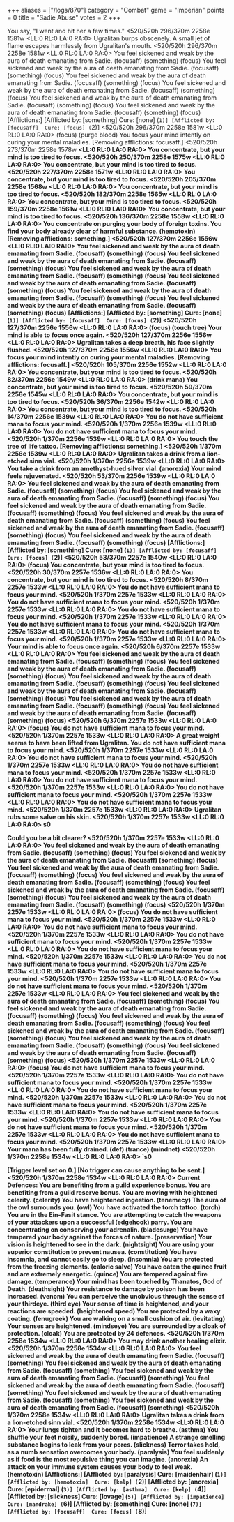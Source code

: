 +++
aliases = ["/logs/870"]
category = "Combat"
game = "Imperian"
points = 0
title = "Sadie Abuse"
votes = 2
+++

You say, "I went and hit her a few times."
<520/520h 296/370m 2258e 1581w <eb> <LL:0 RL:0 LA:0 RA:0> 
Ugralitan burps obscenely.
A small jet of flame escapes harmlessly from Ugralitan's mouth.
<520/520h 296/370m 2258e 1581w <eb> <LL:0 RL:0 LA:0 RA:0> 
You feel sickened and weak by the aura of death emanating from Sadie. (focusaff) (something) (focus)
You feel sickened and weak by the aura of death emanating from Sadie. (focusaff) (something) (focus)
You feel sickened and weak by the aura of death emanating from Sadie. (focusaff) (something) (focus)
You feel sickened and weak by the aura of death emanating from Sadie. (focusaff) (something) (focus)
You feel sickened and weak by the aura of death emanating from Sadie. (focusaff) (something) (focus)
You feel sickened and weak by the aura of death emanating from Sadie. (focusaff) (something) (focus)
[Afflictions:]
[Afflicted by: [something]  Cure: [none] (`1)]
[Afflicted by: [focusaff]  Cure: [focus] (`2)]
<520/520h 296/370m 2258e 1581w <eb> <LL:0 RL:0 LA:0 RA:0> (focus) (purge blood) 
You focus your mind intently on curing your mental maladies.
[Removing afflictions: focusaff.]
<520/520h 273/370m 2258e 1578w <eb> <b> <LL:0 RL:0 LA:0 RA:0> 
You concentrate, but your mind is too tired to focus.
<520/520h 250/370m 2258e 1575w <eb> <b> <LL:0 RL:0 LA:0 RA:0> 
You concentrate, but your mind is too tired to focus.
<520/520h 227/370m 2258e 1571w <eb> <b> <LL:0 RL:0 LA:0 RA:0> 
You concentrate, but your mind is too tired to focus.
<520/520h 205/370m 2258e 1568w <eb> <b> <LL:0 RL:0 LA:0 RA:0> 
You concentrate, but your mind is too tired to focus.
<520/520h 182/370m 2258e 1565w <eb> <b> <LL:0 RL:0 LA:0 RA:0> 
You concentrate, but your mind is too tired to focus.
<520/520h 159/370m 2258e 1561w <eb> <b> <LL:0 RL:0 LA:0 RA:0> 
You concentrate, but your mind is too tired to focus.
<520/520h 136/370m 2258e 1558w <eb> <b> <LL:0 RL:0 LA:0 RA:0> 
You concentrate on purging your body of foreign toxins.
You find your body already clear of harmful substance. (hemotoxin)
[Removing afflictions: something.]
<520/520h 127/370m 2256e 1556w <eb> <b> <LL:0 RL:0 LA:0 RA:0> 
You feel sickened and weak by the aura of death emanating from Sadie. (focusaff) (something) (focus)
You feel sickened and weak by the aura of death emanating from Sadie. (focusaff) (something) (focus)
You feel sickened and weak by the aura of death emanating from Sadie. (focusaff) (something) (focus)
You feel sickened and weak by the aura of death emanating from Sadie. (focusaff) (something) (focus)
You feel sickened and weak by the aura of death emanating from Sadie. (focusaff) (something) (focus)
You feel sickened and weak by the aura of death emanating from Sadie. (focusaff) (something) (focus)
[Afflictions:]
[Afflicted by: [something]  Cure: [none] (`1)]
[Afflicted by: [focusaff]  Cure: [focus] (`2)]
<520/520h 127/370m 2256e 1556w <eb> <b> <LL:0 RL:0 LA:0 RA:0> (focus) (touch tree) 
Your mind is able to focus once again.
<520/520h 127/370m 2256e 1556w <eb> <tb> <LL:0 RL:0 LA:0 RA:0> 
Ugralitan takes a deep breath, his face slightly flushed.
<520/520h 127/370m 2256e 1556w <eb> <tb> <LL:0 RL:0 LA:0 RA:0> 
You focus your mind intently on curing your mental maladies.
[Removing afflictions: focusaff.]
<520/520h 105/370m 2256e 1552w <eb> <tb> <LL:0 RL:0 LA:0 RA:0> 
You concentrate, but your mind is too tired to focus.
<520/520h 82/370m 2256e 1549w <eb> <tb> <LL:0 RL:0 LA:0 RA:0> (drink mana) 
You concentrate, but your mind is too tired to focus.
<520/520h 59/370m 2256e 1545w <eb> <tb> <LL:0 RL:0 LA:0 RA:0> 
You concentrate, but your mind is too tired to focus.
<520/520h 36/370m 2256e 1542w <eb> <tb> <LL:0 RL:0 LA:0 RA:0> 
You concentrate, but your mind is too tired to focus.
<520/520h 14/370m 2256e 1539w <eb> <tb> <LL:0 RL:0 LA:0 RA:0> 
You do not have sufficient mana to focus your mind.
<520/520h 1/370m 2256e 1539w <eb> <tb> <LL:0 RL:0 LA:0 RA:0> 
You do not have sufficient mana to focus your mind.
<520/520h 1/370m 2256e 1539w <eb> <tb> <LL:0 RL:0 LA:0 RA:0> 
You touch the tree of life tattoo.
[Removing afflictions: something.]
<520/520h 1/370m 2256e 1539w <eb> <tb> <LL:0 RL:0 LA:0 RA:0> 
Ugralitan takes a drink from a lion-etched sinn vial.
<520/520h 1/370m 2256e 1539w <eb> <tb> <LL:0 RL:0 LA:0 RA:0> 
You take a drink from an amethyst-hued silver vial. (anorexia)
Your mind feels rejuvenated.
<520/520h 53/370m 2256e 1539w <eb> <tb> <LL:0 RL:0 LA:0 RA:0> 
You feel sickened and weak by the aura of death emanating from Sadie. (focusaff) (something) (focus)
You feel sickened and weak by the aura of death emanating from Sadie. (focusaff) (something) (focus)
You feel sickened and weak by the aura of death emanating from Sadie. (focusaff) (something) (focus)
You feel sickened and weak by the aura of death emanating from Sadie. (focusaff) (something) (focus)
You feel sickened and weak by the aura of death emanating from Sadie. (focusaff) (something) (focus)
You feel sickened and weak by the aura of death emanating from Sadie. (focusaff) (something) (focus)
[Afflictions:]
[Afflicted by: [something]  Cure: [none] (`1)]
[Afflicted by: [focusaff]  Cure: [focus] (`2)]
<520/520h 53/370m 2257e 1540w <eb> <tb> <LL:0 RL:0 LA:0 RA:0> (focus) 
You concentrate, but your mind is too tired to focus.
<520/520h 30/370m 2257e 1536w <eb> <tb> <LL:0 RL:0 LA:0 RA:0> 
You concentrate, but your mind is too tired to focus.
<520/520h 8/370m 2257e 1533w <eb> <tb> <LL:0 RL:0 LA:0 RA:0> 
You do not have sufficient mana to focus your mind.
<520/520h 1/370m 2257e 1533w <eb> <tb> <LL:0 RL:0 LA:0 RA:0> 
You do not have sufficient mana to focus your mind.
<520/520h 1/370m 2257e 1533w <eb> <tb> <LL:0 RL:0 LA:0 RA:0> 
You do not have sufficient mana to focus your mind.
<520/520h 1/370m 2257e 1533w <eb> <tb> <LL:0 RL:0 LA:0 RA:0> 
You do not have sufficient mana to focus your mind.
<520/520h 1/370m 2257e 1533w <eb> <tb> <LL:0 RL:0 LA:0 RA:0> 
You do not have sufficient mana to focus your mind.
<520/520h 1/370m 2257e 1533w <eb> <tb> <LL:0 RL:0 LA:0 RA:0> 
Your mind is able to focus once again.
<520/520h 6/370m 2257e 1533w <eb> <tb> <LL:0 RL:0 LA:0 RA:0> 
You feel sickened and weak by the aura of death emanating from Sadie. (focusaff) (something) (focus)
You feel sickened and weak by the aura of death emanating from Sadie. (focusaff) (something) (focus)
You feel sickened and weak by the aura of death emanating from Sadie. (focusaff) (something) (focus)
You feel sickened and weak by the aura of death emanating from Sadie. (focusaff) (something) (focus)
You feel sickened and weak by the aura of death emanating from Sadie. (focusaff) (something) (focus)
You feel sickened and weak by the aura of death emanating from Sadie. (focusaff) (something) (focus)
<520/520h 6/370m 2257e 1533w <eb> <tb> <LL:0 RL:0 LA:0 RA:0> (focus) 
You do not have sufficient mana to focus your mind.
<520/520h 1/370m 2257e 1533w <eb> <tb> <LL:0 RL:0 LA:0 RA:0> 
A great weight seems to have been lifted from Ugralitan.
You do not have sufficient mana to focus your mind.
<520/520h 1/370m 2257e 1533w <eb> <tb> <LL:0 RL:0 LA:0 RA:0> 
You do not have sufficient mana to focus your mind.
<520/520h 1/370m 2257e 1533w <eb> <tb> <LL:0 RL:0 LA:0 RA:0> 
You do not have sufficient mana to focus your mind.
<520/520h 1/370m 2257e 1533w <eb> <tb> <LL:0 RL:0 LA:0 RA:0> 
You do not have sufficient mana to focus your mind.
<520/520h 1/370m 2257e 1533w <eb> <tb> <LL:0 RL:0 LA:0 RA:0> 
You do not have sufficient mana to focus your mind.
<520/520h 1/370m 2257e 1533w <eb> <tb> <LL:0 RL:0 LA:0 RA:0> 
You do not have sufficient mana to focus your mind.
<520/520h 1/370m 2257e 1533w <eb> <tb> <LL:0 RL:0 LA:0 RA:0> 
Ugralitan rubs some salve on his skin.
<520/520h 1/370m 2257e 1533w <eb> <tb> <LL:0 RL:0 LA:0 RA:0> s0

Could you be a bit clearer?
<520/520h 1/370m 2257e 1533w <eb> <tb> <LL:0 RL:0 LA:0 RA:0> 
You feel sickened and weak by the aura of death emanating from Sadie. (focusaff) (something) (focus)
You feel sickened and weak by the aura of death emanating from Sadie. (focusaff) (something) (focus)
You feel sickened and weak by the aura of death emanating from Sadie. (focusaff) (something) (focus)
You feel sickened and weak by the aura of death emanating from Sadie. (focusaff) (something) (focus)
You feel sickened and weak by the aura of death emanating from Sadie. (focusaff) (something) (focus)
You feel sickened and weak by the aura of death emanating from Sadie. (focusaff) (something) (focus)
<520/520h 1/370m 2257e 1533w <eb> <tb> <LL:0 RL:0 LA:0 RA:0> (focus) 
You do not have sufficient mana to focus your mind.
<520/520h 1/370m 2257e 1533w <eb> <tb> <LL:0 RL:0 LA:0 RA:0> 
You do not have sufficient mana to focus your mind.
<520/520h 1/370m 2257e 1533w <eb> <tb> <LL:0 RL:0 LA:0 RA:0> 
You do not have sufficient mana to focus your mind.
<520/520h 1/370m 2257e 1533w <eb> <tb> <LL:0 RL:0 LA:0 RA:0> 
You do not have sufficient mana to focus your mind.
<520/520h 1/370m 2257e 1533w <eb> <tb> <LL:0 RL:0 LA:0 RA:0> 
You do not have sufficient mana to focus your mind.
<520/520h 1/370m 2257e 1533w <eb> <tb> <LL:0 RL:0 LA:0 RA:0> 
You do not have sufficient mana to focus your mind.
<520/520h 1/370m 2257e 1533w <eb> <tb> <LL:0 RL:0 LA:0 RA:0> 
You do not have sufficient mana to focus your mind.
<520/520h 1/370m 2257e 1533w <eb> <tb> <LL:0 RL:0 LA:0 RA:0> 
You feel sickened and weak by the aura of death emanating from Sadie. (focusaff) (something) (focus)
You feel sickened and weak by the aura of death emanating from Sadie. (focusaff) (something) (focus)
You feel sickened and weak by the aura of death emanating from Sadie. (focusaff) (something) (focus)
You feel sickened and weak by the aura of death emanating from Sadie. (focusaff) (something) (focus)
You feel sickened and weak by the aura of death emanating from Sadie. (focusaff) (something) (focus)
You feel sickened and weak by the aura of death emanating from Sadie. (focusaff) (something) (focus)
<520/520h 1/370m 2257e 1533w <eb> <tb> <LL:0 RL:0 LA:0 RA:0> (focus) 
You do not have sufficient mana to focus your mind.
<520/520h 1/370m 2257e 1533w <eb> <tb> <LL:0 RL:0 LA:0 RA:0> 
You do not have sufficient mana to focus your mind.
<520/520h 1/370m 2257e 1533w <eb> <tb> <LL:0 RL:0 LA:0 RA:0> 
You do not have sufficient mana to focus your mind.
<520/520h 1/370m 2257e 1533w <eb> <tb> <LL:0 RL:0 LA:0 RA:0> 
You do not have sufficient mana to focus your mind.
<520/520h 1/370m 2257e 1533w <eb> <tb> <LL:0 RL:0 LA:0 RA:0> 
You do not have sufficient mana to focus your mind.
<520/520h 1/370m 2257e 1533w <eb> <tb> <LL:0 RL:0 LA:0 RA:0> 
You do not have sufficient mana to focus your mind.
<520/520h 1/370m 2257e 1533w <eb> <tb> <LL:0 RL:0 LA:0 RA:0> 
You do not have sufficient mana to focus your mind.
<520/520h 1/370m 2257e 1533w <eb> <tb> <LL:0 RL:0 LA:0 RA:0> 
Your mana has been fully drained. (def) (trance) (mindnet)
<520/520h 1/370m 2258e 1534w <eb> <tb> <LL:0 RL:0 LA:0 RA:0> `s0

[Trigger level set on 0.]
[No trigger can cause anything to be sent.]
<520/520h 1/370m 2258e 1534w <eb> <tb> <LL:0 RL:0 LA:0 RA:0> 
Current Defences:
You are benefiting from a guild experience bonus.
You are benefiting from a guild reserve bonus.
You are moving with heightened celerity. (celerity)
You have heightened ingestion. (tenemecy)
The aura of the owl surrounds you. (owl)
You have activated the torch tattoo. (torch)
You are in the Ein-Fasit stance.
You are attempting to catch the weapons of your attackers upon a successful  (edgehook)
parry.
You are concentrating on conserving your adrenalin. (bladesurge)
You have tempered your body against the forces of nature. (preservation)
Your vision is heightened to see in the dark. (nightsight)
You are using your superior constitution to prevent nausea. (constitution)
You have insomnia, and cannot easily go to sleep. (insomnia)
You are protected from the freezing elements. (caloric salve)
You have eaten the quince fruit and are extremely energetic. (quince)
You are tempered against fire damage. (temperance)
Your mind has been touched by Thanatos, God of Death. (deathsight)
Your resistance to damage by poison has been increased. (venom)
You can perceive the unobvious through the sense of your thirdeye. (third eye)
Your sense of time is heightened, and your reactions are speeded. (heightened speed)
You are protected by a waxy coating. (fenugreek)
You are walking on a small cushion of air. (levitating)
Your senses are heightened. (mindseye)
You are surrounded by a cloak of protection. (cloak)
You are protected by 24 defences.
<520/520h 1/370m 2258e 1534w <eb> <tb> <LL:0 RL:0 LA:0 RA:0> 
You may drink another healing elixir.
<520/520h 1/370m 2258e 1534w <eb> <tb> <LL:0 RL:0 LA:0 RA:0> 
You feel sickened and weak by the aura of death emanating from Sadie. (focusaff) (something)
You feel sickened and weak by the aura of death emanating from Sadie. (focusaff) (something)
You feel sickened and weak by the aura of death emanating from Sadie. (focusaff) (something)
You feel sickened and weak by the aura of death emanating from Sadie. (focusaff) (something)
You feel sickened and weak by the aura of death emanating from Sadie. (focusaff) (something)
You feel sickened and weak by the aura of death emanating from Sadie. (focusaff) (something)
<520/520h 1/370m 2258e 1534w <eb> <tb> <LL:0 RL:0 LA:0 RA:0> 
Ugralitan takes a drink from a lion-etched sinn vial.
<520/520h 1/370m 2258e 1534w <eb> <tb> <LL:0 RL:0 LA:0 RA:0> 
Your lungs tighten and it becomes hard to breathe. (asthma)
You shuffle your feet noisily, suddenly bored. (impatience)
A strange smelling substance begins to leak from your pores. (slickness)
Terror takes hold, as a numb sensation overcomes your body. (paralysis)
You feel suddenly as if food is the most repulsive thing you can imagine. (anorexia)
An attack on your immune system causes your body to feel weak. (hemotoxin)
[Afflictions:]
[Afflicted by: [paralysis]  Cure: [maidenhair] (`1)]
[Afflicted by: [hemotoxin]  Cure: [kelp] (`2)]
[Afflicted by: [anorexia]  Cure: [epidermal] (`3)]
[Afflicted by: [asthma]  Cure: [kelp] (`4)]
[Afflicted by: [slickness]  Cure: [lovage] (`5)]
[Afflicted by: [impatience]  Cure: [mandrake] (`6)]
[Afflicted by: [something]  Cure: [none] (`7)]
[Afflicted by: [focusaff]  Cure: [focus] (`8)]
